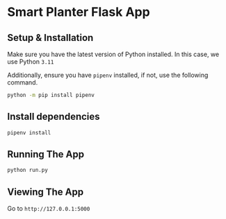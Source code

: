# Smart Planter Flask App

## Setup & Installation

Make sure you have the latest version of Python installed. In this case, we use Python `3.11`

Additionally, ensure you have `pipenv` installed, if not, use the following command.

```bash
python -m pip install pipenv
```

## Install dependencies

```bash
pipenv install
```

## Running The App

```bash
python run.py
```

## Viewing The App

Go to `http://127.0.0.1:5000`
